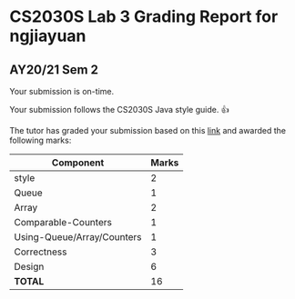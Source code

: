 
# CS2030S Lab 3 Grading Report for ngjiayuan
## AY20/21 Sem 2

Your submission is on-time.

Your submission follows the CS2030S Java style guide. :+1:

The tutor has graded your submission based on this [link](https://github.com/nus-cs2030s-2021-s2/lab3-ngjiayuan/commit/2146745e64bed5ded7076a67e611f8e798b9abc8) and awarded the following marks:

| Component | Marks |
|-----------|-------|
| style     | 2 |
| Queue<T> | 1 |
| Array<T> | 2 |
| Comparable-Counters | 1 |
| Using-Queue/Array/Counters | 1 |
| Correctness | 3 |
| Design | 6 |
| **TOTAL**      | 16 |
